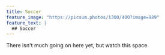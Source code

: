 ```yaml
---
title: Soccer
feature_image: "https://picsum.photos/1300/400?image=989"
feature_text: |
  ## Soccer
---
```


There isn't much going on here yet, but watch this space
